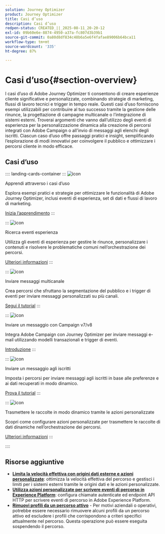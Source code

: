 ```yaml
---
solution: Journey Optimizer
product: Journey Optimizer
title: Casi d’uso
description: Casi d’uso
redpen-status: CREATED_||_2025-08-11_20-20-12
exl-id: 09b60e6e-8874-4950-a37a-fc807d3b39b1
source-git-commit: 0a80d8df834c48b6a5e6f4fafae89006b64bca11
workflow-type: tm+mt
source-wordcount: '335'
ht-degree: 87%

---
```


# Casi d’uso{#section-overview}

I casi d’uso di Adobe Journey Optimizer ti consentono di creare esperienze cliente significative e personalizzate, combinando strategie di marketing, flussi di lavoro tecnici e trigger in tempo reale. Questi casi d’uso forniscono esempi utilizzabili per contribuire al tuo successo tramite la gestione delle rinunce, la progettazione di campagne multicanale o l’integrazione di sistemi esterni. Troverai argomenti che vanno dall’utilizzo degli eventi di esperienza per la personalizzazione dinamica alla creazione di percorsi integrati con Adobe Campaign o all’invio di messaggi agli elenchi degli iscritti. Ciascun caso d’uso offre passaggi pratici e insight, semplificando l’esplorazione di modi innovativi per coinvolgere il pubblico e ottimizzare i percorsi cliente in modo efficace.

## Casi d’uso

:::: landing-cards-container
:::
![icon](https://cdn.experienceleague.adobe.com/icons/book.svg?lang=it)

Apprendi attraverso i casi d’uso

Esplora esempi pratici e strategie per ottimizzare le funzionalità di Adobe Journey Optimizer, inclusi eventi di esperienza, set di dati e flussi di lavoro di marketing.

[Inizia l’apprendimento](../using/building-journeys/jo-use-cases.md)
:::

:::
![icon](https://cdn.experienceleague.adobe.com/icons/list-check.svg?lang=it)

Ricerca eventi esperienza

Utilizza gli eventi di esperienza per gestire le rinunce, personalizzare i contenuti e risolvere le problematiche comuni nell’orchestrazione dei percorsi.

[Ulteriori informazioni](../using/building-journeys/exp-event-lookup.md)
:::

:::
![icon](https://cdn.experienceleague.adobe.com/icons/circle-play.svg?lang=it)

Inviare messaggi multicanale

Crea percorsi che sfruttano la segmentazione del pubblico e i trigger di eventi per inviare messaggi personalizzati su più canali.

[Segui il tutorial](../using/building-journeys/journeys-uc.md)
:::

:::
![icon](https://cdn.experienceleague.adobe.com/icons/puzzle-piece.svg?lang=it)

Inviare un messaggio con Campaign v7/v8

Integra Adobe Campaign con Journey Optimizer per inviare messaggi e-mail utilizzando modelli transazionali e trigger di eventi.

[Introduzione](../using/building-journeys/ajo-ac.md)
:::

:::
![icon](https://cdn.experienceleague.adobe.com/icons/list-check.svg?lang=it)

Inviare un messaggio agli iscritti

Imposta i percorsi per inviare messaggi agli iscritti in base alle preferenze e ai dati recuperati in modo dinamico.

[Prova il tutorial](../using/building-journeys/message-to-subscribers-uc.md)
:::

:::
![icon](https://cdn.experienceleague.adobe.com/icons/code-branch.svg?lang=it)

Trasmettere le raccolte in modo dinamico tramite le azioni personalizzate

Scopri come configurare azioni personalizzate per trasmettere le raccolte di dati dinamiche nell’orchestrazione dei percorsi.

[Ulteriori informazioni](../using/building-journeys/collections.md)
:::

::::


## Risorse aggiuntive

- **[Limita la velocità effettiva con origini dati esterne e azioni personalizzate](../using/building-journeys/limit-throughput.md)**: ottimizza la velocità effettiva del percorso e gestisci i limiti per i sistemi esterni tramite le origini dati e le azioni personalizzate.
- **[Utilizza azioni personalizzate per scrivere eventi di percorso in Experience Platform](../using/building-journeys/custom-action-aep.md)**: configura chiamate autenticate ed endpoint API HTTP per scrivere eventi di percorso in Adobe Experience Platform.
- **[Rimuovi profili da un percorso attivo](https://experienceleague.adobe.com/it/docs/journey-optimizer/using/orchestrate-journeys/create-journey/journey-pause#journey-exit-criteria)** - Per motivi aziendali o operativi, potrebbe essere necessario rimuovere alcuni profili da un percorso attivo ed escludere i profili che corrispondono a criteri specifici attualmente nel percorso. Questa operazione può essere eseguita sospendendo il percorso.
